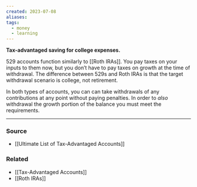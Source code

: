 ```yaml
---
created: 2023-07-08
aliases: 
tags:
  - money
  - learning
---
```

**Tax-advantaged saving for college expenses.**

529 accounts function similarly to [[Roth IRAs]]. You pay taxes on your inputs to them now, but you don’t have to pay taxes on growth at the time of withdrawal. The difference between 529s and Roth IRAs is that the target withdrawal scenario is college, not retirement. 

In both types of accounts, you can can take withdrawals of any contributions at any point without paying penalties. In order to *also* withdrawal the growth portion of the balance you must meet the requirements.

****
### Source
- [[Ultimate List of Tax-Advantaged Accounts]]

### Related
- [[Tax-Advantaged Accounts]] 
- [[Roth IRAs]]